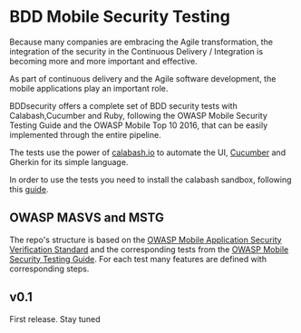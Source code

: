 # BDD Mobile Security Testing
Because many companies are embracing the Agile transformation, the integration of the security in the Continuous Delivery / Integration is becoming more and more important and effective. 

As part of continuous delivery and the Agile software development, the mobile applications play an important role.

BDDsecurity offers a complete set of BDD security tests with Calabash,Cucumber and Ruby, following the OWASP Mobile Security Testing Guide and the OWASP Mobile Top 10 2016, that can be easily implemented through the entire pipeline.

The tests use the power of [calabash.io](https://calabash.io) to automate the UI, [Cucumber](https://cucumber.io/) and Gherkin for its simple language.

In order to use the tests you need to install the calabash sandbox, following this [guide](https://github.com/calabash/install).

## OWASP MASVS and MSTG
The repo's structure is based on the [OWASP Mobile Application Security Verification Standard](https://github.com/OWASP/owasp-masvs) and the corresponding tests from the [OWASP Mobile Security Testing Guide](https://github.com/OWASP/owasp-mstg). For each test many features are defined with corresponding steps. 
  

## v0.1
First release. Stay tuned



